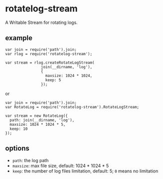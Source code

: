 # rotatelog-stream

A Writable Stream for rotating logs. 

## example

    var join = require('path').join;
    var rlog = require('rotatelog-stream');
    
    var stream = rlog.createRotateLogStream(
    				join(__dirname, 'log'), 
    				{
    				  maxsize: 1024 * 1024,
    				  keep: 5
    				});

or 

    var join = require('path').join;
    var RotateLog = require('rotatelog-stream').RotateLogStream;
    
    var stream = new RotateLog({
      path: join(__dirname, 'log'),
      maxsize: 1024 * 1024 * 5,
      keep: 10
    });


## options

- `path`: the log path
- `maxsize`: max file size, default: 1024 * 1024 * 5
- `keep`: the number of log files limitation, default: 5; `0` means no limitation